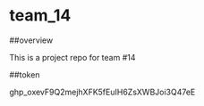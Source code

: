 # team_14

##overview

This is a project repo for team #14

##token

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
